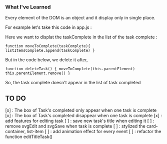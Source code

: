 ### What I've Learned

Every element of the DOM is an object and it display only in single place.

For example let's take this code in app.js :

Here we want to displat the taskComplete in the list of the task complete : 

``function moveToComplete(taskComplete){
    listItemsComplete.append(taskComplete)
}``

But in the code below, we delete it after, 

``function deleteTask() {
    moveToComplete(this.parentElement)
    this.parentElement.remove()
}``

So, the task complete doesn't appear in the list of task completed

## TO DO 
[x] : The box of Task's completed only appear when one task is complete
[x] : The box of Task's completed disappear when one task is complete
[x] : add features for editing task
[ ] : save new task's title when editing it
[ ] : remove svgEdit and svgSave when task is complete
[ ] : stylized the card-container, list-item
[ ] : add animation effect for every event
[ ] : refactor the function editTitleTask()